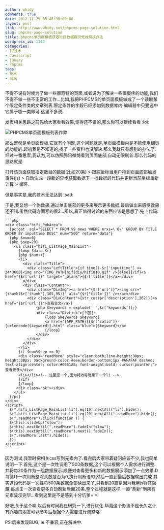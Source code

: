 ```yaml
---
author: whidy
comments: true
date: 2012-11-29 05:46:30+00:00
layout: post
link: http://www.whidy.net/phpcms-page-solution.html
slug: phpcms-page-solution
title: phpcms单页面模板获取栏目数据翻页无效解决办法
wordpress_id: 1144
categories:
- IT技术
- Javascript
- jQuery
- Phpcms
tags:
- 技术
- 网站
---
```


不得不说有时候为了做一些很奇特的页面,或者说为了解决一些很蛋疼的功能,我们不得不做一些不正常的工作...比如,我把PHPCMS的单页面模板做成了一个读取某个限定条件类的文章列表.限定条件的字段已经添加到数据库内.编辑器中只要选中它属于哪一类即可,这里不多说.

发表相关思路之前先给大家看看效果,觉得还不错的,那么你可以继续看看 :lol:

![PHPCMS单页面模板列表作弊](/wp-content/uploads/2012/11/moreBtn-400x107.jpg)

那么既然是单页面模板,它就有个问题,这个问题就是,单页面模板内是不能使用翻页的功能的.起初我是不知道的,找了一些资料也没解决.那么我就只有想别的办法了.经过一番思索,我认为,可以仿照腾讯微博看到页面底部,自动无限刷新.那么代码的思路就是:

打开该页面获取指定数目的数据(比如20条) > 跟踪坐标当用户拖到页面底部触发事件(js) > 自动生成一段新的异步获取数据下一批数据的代码并更新当前坐标重新计算 > 循环.

<!-- more -->

但是事实是,我的技术无法达到 :sad:

于是,我又想一个伪效果,通过单击底部的更多来展示更多数据.最后做出来感觉效果还不错.虽然代码方面写的很2...所以,真正值得讨论的东西应该是思想了.先上代码:


    
    ```php
    <div class="hifi_PubArea">
      {pc:get  sql="SELECT * FROM v9_news WHERE nrxs=\'0\' GROUP BY TITLE ORDER BY inputtime DESC" num="500" return="data"}
      {php $num=0}
      {php $sep=20}
        <ul class="hifi_ListPage_MainList">
          {loop $data $r}
          {php $num++}
          <li>
            <div class="Title">
              <div class="LeftTitle">{if time()-$r['inputtime'] <= 24*3600}<img src="{IMG_PATH}hifidiy/hifi010.gif" />{else}{/if}<a href="{$r['url']}" target="_blank">{$r['title']}</a></div>
            </div>
            <div class="Content">
              <div class="DivImg"><a href="{$r['url']}"><img src="{thumb($r['thumb'],165,95)}" alt="{$r['title']}" /></a></div>
              <div class="DivContent">{str_cut($r['description'],262)}[<a href="{$r['url']}">查看全文</a>]
                  {php $keywords = explode(' ',$r['keywords']);}
                  <div class="DivLink">[书签]:
                      {loop $keywords $keyword}
                      <a href="{APP_PATH}{{$r['catid']}-{urlencode($keyword)}.html" class="blue">{$keyword}</a>
                      {/loop}
                  </div>
              </div>
            </div>
          </li>
          {if $num%$sep == 0}
          <div class="readMore" style="clear:both;line-height:30px; height:30px; background-color:#eee;border-bottom:1px #AFAFAF dashed; text-align:center; color:#0651AB; font-weight:bold; cursor:pointer;">查看更多</div>
          <li></li><!-- 这里空一个,因为特效将隐藏下一个li -->
          {/if}
          {/loop}
         <div class="bk"></div>
        </ul>
      {/pc}
    </div>
    <script>
      $(".hifi_ListPage_MainList li").eq(19).nextAll("li").hide();
      $(".hifi_ListPage_MainList li").eq(20).nextAll(".readMore").hide();
      $(".readMore").click(function () {
      $(this).slideUp("slow");
      $(this).nextUntil(".readMore").fadeIn("slow"); 
      $(this).nextUntil(".readMore").next().fadeIn();
      $(".readMore:last").hide();
      });
    </script>
    ```



因为测试,我暂时把相关css写到元素内了.看完后大家带着疑问应该不少,我也简单说明一下.首先,这个是一次性调用了500条数据,这个可以根据个人需求进行调整.并将每20条作为一组数据展示.顺便对查看更多和新的数据展示添加了一点效果:D 每循环一次判断整除余数是否为0,执行判断语句.然后一直到最后数据输出完成.其实这段代码是一次性将500条数据全部读出来了,只看到20篇是因为我用js将其隐藏,每点击一次查看更多自动刷新后面20条.整个过程就是这样.一直"刷新"到所有元素显示完毕...看到这里是不是感到十分坑爹= =!

好吧,关于这个嘛,以后有时间我在研究一下,进行优化.毕竟这个办法不是长久之计.有兴趣的朋友可以参考后根据个人需要进行调整咯.

PS:后来发现BUG, ie 不兼容,正在解决中.

<!-- 最后不得不说我被上一个写模板的程序员击败了- -...只因为这一条写在head里面的代码,我经过无数测试,找出来了
<meta http-equiv="X-UA-Compatible" content="IE=7" />
其实,我上面的这个效果是不兼容IE6和IE7的,这个问题似乎并不是很大了.有空我还会解决下,当然因为这短短的一句导致全部IE都无法正常运作,最后删除了这一句一切完美.此文至此就算是结束了.在调试这个问题的时候将这个效果精简了代码,有兴趣的同学可以去看看-[利用jQuery点击显示更多元素演示代码](http://www.whidy.net/jq-more-demo.html).毕竟这个代码演示看着有点花呵呵~~~为了展示这个思路嘛.
